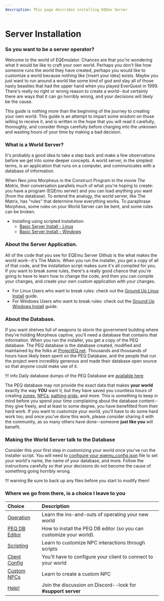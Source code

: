 ```yaml
---
description: This page describes installing EQEmu Server
---
```


# Server Installation

### So you want to be a server operator?

Welcome to the world of EQEmulator. Chances are that you're wondering what it would be like to craft your own world. Perhaps you don't like how someone runs the world they have created, perhaps you would like to customize a world because nothing like [insert your idea] exists. Maybe you just want to run around a world like some kind of god and slay all of those nasty beasties that had the upper hand when you played EverQuest in 1999. There's really no right or wrong reason to create a world--but certainly there are ways that it can go horribly wrong, and your decisions will likely be the cause.

This guide is nothing more than the beginning of the journey to creating your own world. This guide is an attempt to impart some wisdom on those willing to receive it, and is written in the hope that you will read it carefully, thoroughly, and consider things carefully before charging into the unknown and wasting hours of your time by making a bad decision.

### What is a World Server?

It's probably a good idea to take a step back and make a few observations before we get into some deeper concepts. A world server, in the simplest terms, is an application that runs on a computer, and communicates with a database of information. 

When Neo joins Morpheus in the Construct Program in the movie _The Matrix_, their conversation parallels much of what you're hoping to create: you have a program (EQEmu server) and you can load anything you want (from the database). To extend the analogy, the world server, like The Matrix, has "rules" that determine how everything works. To paraphrase Morpheus, some rules on your World Server can be bent, and some rules can be broken.

* Installing using scripted installation:  
  * [Basic Server Install - Linux](server-installation-linux.md)
  * [Basic Server Install - Windows](server-installation-windows.md)

### About the Server Application.

All of the code that you see for EQEmu Server Github is the what makes the world work--it's The Matrix. When you run the installer, you get a copy of all of that code, and the installation script makes sure it's all compiled for you. If you want to break some rules, there's a really good chance that you're going to have to learn how to change the code, and then you can compile your changes, and create your own custom application with your changes.

* For Linux Users who want to break rules:  check out the [Ground Up Linux Install](ground-up-linux-install.md) guide.
* For Windows Users who want to break rules:  check out the [Ground Up Windows Install](ground-up-windows-install.md) guide.

### About the Database.

If you want shelves full of weapons to storm the government building where they're holding Morpheus captive, you'll need a database that contains that information. When you run the installer, you get a copy of the PEQ database. The PEQ database is the database created, modified and maintained by the folks at [ProjectEQ.net](https://projecteq.net/). Thousands and thousands of hours have likely been spent on the PEQ Database, and the people that run the project were incredibly generous and made their database open source so that anyone could make use of it. 

!!! info
      Daily database dumps of the PEQ Database are [available here](http://db.projecteq.net/)


The PEQ database may not provide the exact data that makes **your world** exactly the way **YOU** want it, but they have saved you countless hours of creating [zones](../zones/), [NPCs](../npc/), [pathing grids](../npc/spawns/grids.md), and more. This is something to keep in mind before you spend your time complaining about the database content--they give freely, and at least to some degree, you have benefitted from their hard work. If you want to customize your world, you'll have to do some hard work too; and once you've done this work, please consider sharing it with the community, as so many others have done--someone **just like you** will benefit.

### Making the World Server talk to the Database

Consider this your first step in customizing your world once you've run the installer script.  You will need to [configure your eqemu_config.json](configure-your-eqemu_config.md) file to set your world's name, the name of your database, and more.  Follow the instructions carefully so that your decisions do not become the cause of something going horribly wrong.

!!! warning
      Be sure to back up any files before you start to modify them!  


### Where we go from there, is a choice I leave to you

| Choice | Description |
| :--- | :--- |
| [Operation](../../../../server/operation) | Learn the ins-and-outs of operating your new world |
| [PEQ DB Editor](../../../../server/installation/install-peq-database-editor) | How to install the PEQ DB editor (so you can customize your world). |
| [Scripting](../../../../server/scripting) | Learn to customize NPC interactions through scripts |
| [Client Config](../../play/) | You'll have to configure your client to connect to your world |
| [Custom NPCs](../npc/customizing-npcs/) | Learn to create a custom NPC |
| [Help!](https://discord.gg/QHsm7CD) | Join the discussion on Discord--look for **#support server** |



